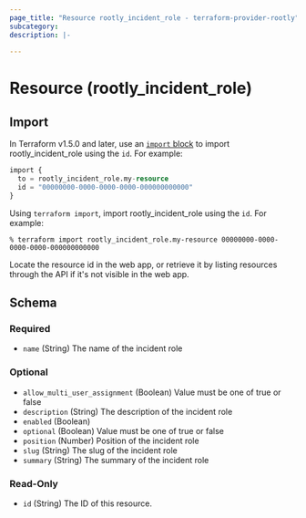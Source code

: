 ```yaml
---
page_title: "Resource rootly_incident_role - terraform-provider-rootly"
subcategory:
description: |-
    
---
```


# Resource (rootly_incident_role)





## Import

In Terraform v1.5.0 and later, use an [`import` block](https://developer.hashicorp.com/terraform/language/import) to import rootly_incident_role using the `id`. For example:

```terraform
import {
  to = rootly_incident_role.my-resource
  id = "00000000-0000-0000-0000-000000000000"
}
```

Using `terraform import`, import rootly_incident_role using the `id`. For example:

```console
% terraform import rootly_incident_role.my-resource 00000000-0000-0000-0000-000000000000
```

Locate the resource id in the web app, or retrieve it by listing resources through the API if it's not visible in the web app.

<!-- schema generated by tfplugindocs -->
## Schema

### Required

- `name` (String) The name of the incident role

### Optional

- `allow_multi_user_assignment` (Boolean) Value must be one of true or false
- `description` (String) The description of the incident role
- `enabled` (Boolean)
- `optional` (Boolean) Value must be one of true or false
- `position` (Number) Position of the incident role
- `slug` (String) The slug of the incident role
- `summary` (String) The summary of the incident role

### Read-Only

- `id` (String) The ID of this resource.
